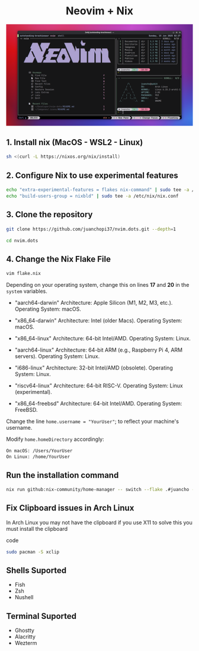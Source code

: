 <div align="center">
  <h1>Neovim + Nix</h1>
</div>

![preview](./assets/preview.png)

## 1. Install nix (MacOS - WSL2 - Linux)

```bash
sh <(curl -L https://nixos.org/nix/install)
```

## 2. Configure Nix to use experimental features

```bash
echo "extra-experimental-features = flakes nix-command" | sudo tee -a /etc/nix/nix.conf
echo "build-users-group = nixbld" | sudo tee -a /etc/nix/nix.conf
```

## 3. Clone the repository

```bash
git clone https://github.com/juanchopi37/nvim.dots.git --depth=1
```

```bash
cd nvim.dots
```

## 4. Change the Nix Flake File

```bash
vim flake.nix
```

Depending on your operating system, change this on lines **17** and **20** in the `system` variables.

- "aarch64-darwin"
  Architecture: Apple Silicon (M1, M2, M3, etc.).
  Operating System: macOS.

- "x86_64-darwin"
  Architecture: Intel (older Macs).
  Operating System: macOS.

- "x86_64-linux"
  Architecture: 64-bit Intel/AMD.
  Operating System: Linux.

- "aarch64-linux"
  Architecture: 64-bit ARM (e.g., Raspberry Pi 4, ARM servers).
  Operating System: Linux.

- "i686-linux"
  Architecture: 32-bit Intel/AMD (obsolete).
  Operating System: Linux.

- "riscv64-linux"
  Architecture: 64-bit RISC-V.
  Operating System: Linux (experimental).

- "x86_64-freebsd"
  Architecture: 64-bit Intel/AMD.
  Operating System: FreeBSD.

Change the line `home.username = "YourUser"`; to reflect your machine's username.

Modify `home.homeDirectory` accordingly:

    On macOS: /Users/YourUser
    On Linux: /home/YourUser

## Run the installation command

```bash
nix run github:nix-community/home-manager -- switch --flake .#juancho -b backup
```

## Fix Clipboard issues in Arch Linux

In Arch Linux you may not have the clipboard if you use X11 to solve this you must install the clipboard

code

```bash
sudo pacman -S xclip
```

## Shells Suported

- Fish
- Zsh
- Nushell

## Terminal Suported

- Ghostty
- Alacritty
- Wezterm
